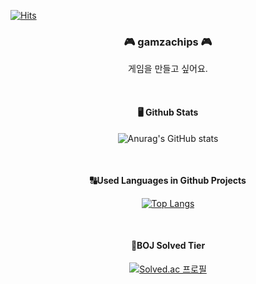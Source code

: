 [![Hits](https://hits.seeyoufarm.com/api/count/incr/badge.svg?url=https%3A%2F%2Fgithub.com%2Fgamzachips&count_bg=%2379C83D&title_bg=%23555555&icon=&icon_color=%23E7E7E7&title=hits&edge_flat=false)](https://hits.seeyoufarm.com)

<div align=center>


###  🎮 gamzachips 🎮 

게임을 만들고 싶어요.
  
<br/>
  
    
#### 🖥️ Github Stats
![Anurag's GitHub stats](https://github-readme-stats.vercel.app/api?username=gamzachips&show_icons=true&theme=radical)
  
<br/>
  
#### 🔠Used Languages in Github Projects
[![Top Langs](https://github-readme-stats.vercel.app/api/top-langs/?username=gamzachips&layout=compact)](https://github.com/gamzachips/github-readme-stats)

<br/>

#### 🏅BOJ Solved Tier
[![Solved.ac
프로필](http://mazassumnida.wtf/api/generate_badge?boj=ein1013)](https://solved.ac/ein1013) 
  

</div>



<!--
**gamzachips/gamzachips** is a ✨ _special_ ✨ repository because its `README.md` (this file) appears on your GitHub profile.

Here are some ideas to get you started:

- 🔭 I’m currently working on ...
- 🌱 I’m currently learning ...
- 👯 I’m looking to collaborate on ...
- 🤔 I’m looking for help with ...
- 💬 Ask me about ...
- 📫 How to reach me: ...
- 😄 Pronouns: ...
- ⚡ Fun fact: ...
-->
